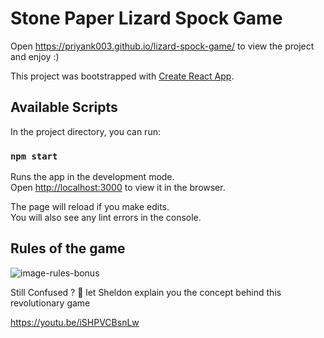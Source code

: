 # Stone Paper Lizard Spock Game

Open https://priyank003.github.io/lizard-spock-game/ to view the project and enjoy :)

This project was bootstrapped with [Create React App](https://github.com/facebook/create-react-app).

## Available Scripts

In the project directory, you can run:

### `npm start`

Runs the app in the development mode.\
Open [http://localhost:3000](http://localhost:3000) to view it in the browser.

The page will reload if you make edits.\
You will also see any lint errors in the console.

## Rules of the game

![image-rules-bonus](https://user-images.githubusercontent.com/79754424/130335417-d64d36ca-47a6-4853-a409-a3b396081163.png)

Still Confused ? 🤔 let Sheldon explain you the concept behind this revolutionary game

https://youtu.be/iSHPVCBsnLw



